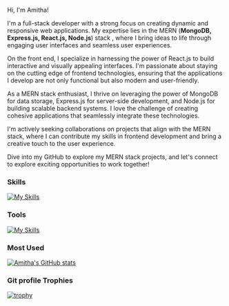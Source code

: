 Hi, I'm Amitha!

I'm a full-stack developer with a strong focus on creating dynamic and responsive web applications. My expertise lies in the MERN (<strong>MongoDB, Express.js, React.js, Node.js</strong>) stack , where I bring ideas to life through engaging user interfaces and seamless user experiences.

On the front end, I specialize in harnessing the power of React.js to build interactive and visually appealing interfaces. I'm passionate about staying on the cutting edge of frontend technologies, ensuring that the applications I develop are not only functional but also modern and user-friendly.

As a MERN stack enthusiast, I thrive on leveraging the power of MongoDB for data storage, Express.js for server-side development, and Node.js for building scalable backend systems. I love the challenge of creating cohesive applications that seamlessly integrate these technologies.

I'm actively seeking collaborations on projects that align with the MERN stack, where I can contribute my skills in frontend development and bring a creative touch to the user experience.

Dive into my GitHub to explore my MERN stack projects, and let's connect to explore exciting opportunities to work together!

<h3>Skills</h3>


[![My Skills](https://skillicons.dev/icons?i=html,javascript,react,redux,express,nodejs,mongodb,python,django,tailwind,aws&theme=light)](https://skillicons.dev)

<h3>Tools</h3>


[![My Skills](https://skillicons.dev/icons?i=vscode,github,postman,notion&theme=light)](https://skillicons.dev)


<h3>Most Used</h3>

[![Amitha's GitHub stats](https://github-readme-stats-six-mocha-55.vercel.app/api/top-langs?username=amithah&theme=algolia&show_icons=true)](https://github.com/amitha)

<h3>Git profile Trophies</h3>

[![trophy](https://github-profile-trophy.vercel.app/?username=amithah&theme=algolia)](https://github.com/ryo-ma/github-profile-trophy)
<!---
amithah/amithah is a ✨ special ✨ repository because its `README.md` (this file) appears on your GitHub profile.
You can click the Preview link to take a look at your changes.
--->
